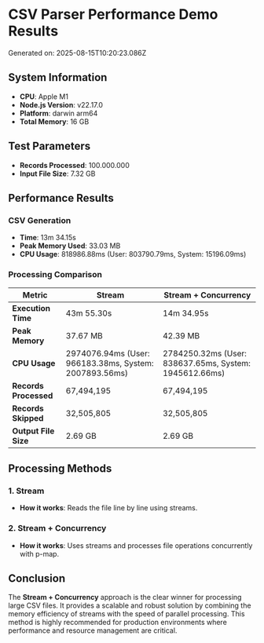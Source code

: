 # CSV Parser Performance Demo Results

Generated on: 2025-08-15T10:20:23.086Z

## System Information
- **CPU**: Apple M1
- **Node.js Version**: v22.17.0
- **Platform**: darwin arm64
- **Total Memory**: 16 GB

## Test Parameters
- **Records Processed**: 100.000.000
- **Input File Size**: 7.32 GB

## Performance Results

### CSV Generation
- **Time**: 13m 34.15s
- **Peak Memory Used**: 33.03 MB
- **CPU Usage**: 818986.88ms (User: 803790.79ms, System: 15196.09ms)

### Processing Comparison

| Metric              | Stream | Stream + Concurrency |
|---------------------|-----------------|-----------------|
| **Execution Time**  | 43m 55.30s | 14m 34.95s |
| **Peak Memory**     | 37.67 MB | 42.39 MB |
| **CPU Usage**       | 2974076.94ms (User: 966183.38ms, System: 2007893.56ms) | 2784250.32ms (User: 838637.65ms, System: 1945612.66ms) |
| **Records Processed** | 67,494,195 | 67,494,195 |
| **Records Skipped**   | 32,505,805 | 32,505,805 |
| **Output File Size**  | 2.69 GB | 2.69 GB |

## Processing Methods

### 1. Stream
- **How it works**: Reads the file line by line using streams.

### 2. Stream + Concurrency
- **How it works**: Uses streams and processes file operations concurrently with p-map.

## Conclusion

The **Stream + Concurrency** approach is the clear winner for processing large CSV files. It provides a scalable and robust solution by combining the memory efficiency of streams with the speed of parallel processing. This method is highly recommended for production environments where performance and resource management are critical.
